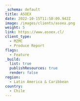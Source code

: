 ```yaml
---
_schema: default
title: ASOEX
date: 2022-10-15T11:50:09.942Z
image: /images/clients/asoex.png
weight: 5
link: https://www.asoex.cl/
client_type:
  - MZMC
  - Produce Report
flags:
  - Feature
_build:
  list: true
  publishResources: true
  render: false
region:
  - Latin America & Caribbean
country:
  - Chile
---
```

